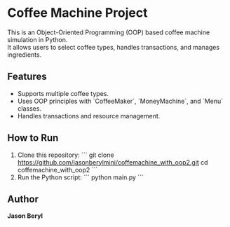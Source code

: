 # Coffee Machine Project

This is an Object-Oriented Programming (OOP) based coffee machine simulation in Python.  
It allows users to select coffee types, handles transactions, and manages ingredients.

## Features
- Supports multiple coffee types.
- Uses OOP principles with \`CoffeeMaker\`, \`MoneyMachine\`, and \`Menu\` classes.
- Handles transactions and resource management.

## How to Run
1. Clone this repository:
   \`\`\`
   git clone https://github.com/jasonberylmini/coffemachine_with_oop2.git
   cd coffemachine_with_oop2
   \`\`\`
2. Run the Python script:
   \`\`\`
   python main.py
   \`\`\`

## Author
**Jason Beryl**
